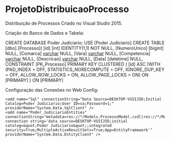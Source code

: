 # ProjetoDistribuicaoProcesso
Distribuição de Processos
Criado no Visual Studio 2015.

Criação do Banco de Dados e Tabela:

CREATE DATABASE Poder Judiciario;
USE [Poder Judiciario]
CREATE TABLE [dbo].[Processo](
	[id] [int] IDENTITY(1,1) NOT NULL,
	[NumeroUnico] [bigint] NULL,
	[Comarca] [varchar](50) NULL,
	[Vara] [varchar](50) NULL,
	[Competencia] [varchar](50) NULL,
	[Descricao] [varchar](500) NULL,
	[Data] [datetime] NULL,
 CONSTRAINT [PK_Processo] PRIMARY KEY CLUSTERED 
(
	[id] ASC
)WITH (PAD_INDEX = OFF, STATISTICS_NORECOMPUTE = OFF, IGNORE_DUP_KEY = OFF, ALLOW_ROW_LOCKS = ON, ALLOW_PAGE_LOCKS = ON) ON [PRIMARY]
) ON [PRIMARY]

Configuração das Conexões no Web Config:

    <add name="Sql" connectionString="Data Source=DESKTOP-VS5IJ5D;Initial Catalog=Poder Judiciario;User ID=sa;Password=1;" providerName="System.Data.SqlClient" />
    <add name="Poder_JudiciarioEntities" connectionString="metadata=res://*/Models.ProcessoModel.csdl|res://*/Models.ProcessoModel.ssdl|res://*/Models.ProcessoModel.msl;provider=System.Data.SqlClient;provider connection string='data source=DESKTOP-VS5IJ5D;initial catalog=&quot;Poder Judiciario&quot;;integrated security=True;MultipleActiveResultSets=True;App=EntityFramework'" providerName="System.Data.EntityClient" />
